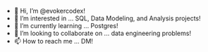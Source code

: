 - 👋 Hi, I’m @evokercodex! 
- 👀 I’m interested in ... SQL, Data Modeling, and Analysis projects!
- 🌱 I’m currently learning ... Postgres!
- 💞️ I’m looking to collaborate on ... data engineering problems!
- 📫 How to reach me ... DM!
